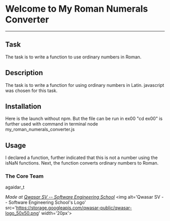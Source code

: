 # Welcome to My Roman Numerals Converter
***

## Task
The task is to write a function to use ordinary numbers in Roman.

## Description
The task is to write a function for using ordinary numbers in Latin. javascript was chosen for this task.

## Installation
Here is the launch without npm. But the file can be run in ex00 "cd ex00" is further used with command in terminal node my_roman_numerals_converter.js

## Usage
I declared a function, further indicated that this is not a number using the isNaN functions. Next, the function converts ordinary numbers to Roman.

### The Core Team
agaidar_t

<span><i>Made at <a href='https://qwasar.io'>Qwasar SV -- Software Engineering School</a></i></span>
<span><img alt='Qwasar SV -- Software Engineering School's Logo' src='https://storage.googleapis.com/qwasar-public/qwasar-logo_50x50.png' width='20px'></span>
